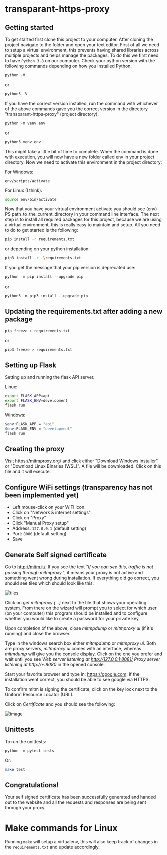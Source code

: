 # transparant-https-proxy

## Getting started
To get started first clone this project to your computer.
After cloning the project navigate to the folder and open your text editor.
First of all we need to setup a virtual environment, this prevents having shared libraries across multiple projects
and helps manage the packages. To do this we first need to have `Python 3.8` on our computer.
Check your python version with the following commands depending on how you installed Python:

```python
python -V
```
or
```python
python3 -V
```

If you have the correct version installed, run the command with whichever of the above commands gave you the correct version in the directory "transparant-https-proxy" (project directory).
```python
python -m venv env
```

or
```python
python3 venv env
```

This might take a little bit of time to complete. When the command is done with execution, you will now have a new folder called env in your project directory. Now we need to activate this environment in the project directory:

For Windows:
```
env/scripts/activate
```

For Linux (I think):

```bash
source env/bin/activate
```

Now that you have your virtual environment activate you should see (env) PS path_to_the_current_directory in your command line interface. The next step is to install all required packages for this project, because we are using a virtual environment, this is really easy to maintain and setup. All you need to do to get started is the following:

```bash
pip install -r requirements.txt
```

or depending on your python installation:

```bash
pip3 install -r .\requirements.txt
```

If you get the message that your pip version is deprecated use:

```python
python -m pip install --upgrade pip
```

or
```python
python3 -m pip3 install --upgrade pip
```

## Updating the requirements.txt after adding a new package
```bash
pip freeze > requirements.txt
```
or
```bash
pip3 freeze > requirements.txt
```


## Setting up Flask
Setting up and running the flask API server.

Linux:

```bash
export FLASK_APP=api
export FLASK_ENV=development
flask run
```

Windows:

```bash
$env:FLASK_APP = "api"
$env:FLASK_ENV = "development"
flask run
```

## Creating the proxy
Visit https://mitmproxy.org/ and click either "Download Windows Installer" or "Download Linux Binaries (WSL)".
A file will be downloaded. Click on this file and it will execute.

## Configure WiFi settings (transparency has not been implemented yet)
- Left mouse-click on your WiFI icon.
- Click on "Network & internet settings"
- Click on "Proxy"
- Click "Manual Proxy setup"
- Address: `127.0.0.1` (default setting)
- Port: `8080` (default setting)
- Save

## Generate Self signed certificate
Go to http://mitm.it/. If you see the text _"If you can see this, traffic is not passing through mitmproxy."_, it means your proxy is not active and something went wrong during installation.
If everything did go correct, you should see tiles which should look like this:

![tiles](https://user-images.githubusercontent.com/38207747/117337332-89354400-ae9d-11eb-9341-81573eedb531.PNG)

Click on _get mitmproxy (...)_ next to the tile that shows your operating system.
From there on the wizard will prompt you to select for which user (on your computer) this program should be installed and to configure whether you would like to create a password for your private key.

Upon completion of the above, close _mitmpdump_ or _mitmproxy ui_ (if it's running) and close the browser.

Type in the windows search box either _mitmpdump_ or _mitmproxy ui_. Both are proxy servers, _mitmproxy ui_ comes with an interface, whereas _mitmdump_ will give you the console display.
Click on the one you prefer and wait until you see _Web server listening at http://127.0.0.1:8081/
Proxy server listening at http://*:8080_ in the opened console.

Start your favorite browser and type in: https://google.com.
If the installation went correct, you should be able to see google via HTTPS.

To confirm mitm is signing the certificate, click on the key lock next to the Uniform Resource Locator (URL).

Click on _Certificate_ and you should see the following:

![image](https://user-images.githubusercontent.com/38207747/117338929-6dcb3880-ae9f-11eb-8c77-367b76fa823c.png)

## Unittests

To run the unittests:
```python
python -m pytest tests
```
Or:
```bash
make test
```
## Congratulations!
Your self signed certificate has been successfully generated and handed out to the website and all the requests and responses are being sent through your proxy.

# Make commands for Linux
Running `make` will setup a virtualenv, this will also keep track of changes in the `requirements.txt` and update accordingly.
